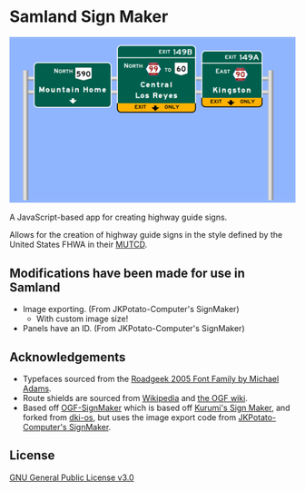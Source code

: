# Samland Sign Maker

![SignMaker Preview Thumbnail](img/example/tempache1.png)

A JavaScript-based app for creating highway guide signs.

Allows for the creation of highway guide signs in the style defined by the United States FHWA in their [MUTCD](https://mutcd.fhwa.dot.gov/kno_2009r1r2.htm).

## Modifications have been made for use in Samland

- Image exporting. (From JKPotato-Computer's SignMaker)
  - With custom image size!
- Panels have an ID. (From JKPotato-Computer's SignMaker)

## Acknowledgements

- Typefaces sourced from the [Roadgeek 2005 Font Family by Michael Adams](https://n1en.org/roadgeek-fonts/).
- Route shields are sourced from [Wikipedia](https://en.wikipedia.org/wiki/Numbered_highways_in_the_United_States) and [the OGF wiki](https://wiki.opengeofiction.net/index.php/Category:Highway_shields).
- Based off [OGF-SignMaker](https://github.com/infinatious/OGF-SignMaker) which is based off [Kurumi's Sign Maker](http://www.kurumi.com/roads/signmaker), and forked from [dki-os](https://github.com/dki-os/SignMaker), but uses the image export code from [JKPotato-Computer's SignMaker](https://github.com/JKPotato-Computer/SignMaker/).

## License

[GNU General Public License v3.0](https://www.gnu.org/licenses/gpl-3.0.txt)
